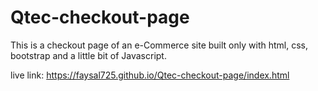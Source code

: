 # Qtec-checkout-page

This is a checkout page of an e-Commerce site built only with html, css, bootstrap and a little bit of Javascript.

live link: https://faysal725.github.io/Qtec-checkout-page/index.html
